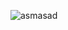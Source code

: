 ![asmasad](https://github.com/Asmasad-Webs/technical_universe/assets/152751914/eaf9c697-f958-434e-aeae-3ba8d2eed59b)
